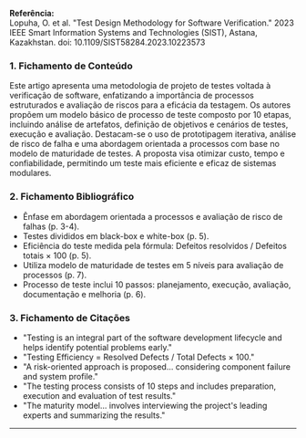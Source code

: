**Referência:**  
Lopuha, O. et al. "Test Design Methodology for Software Verification." 2023 IEEE Smart Information Systems and Technologies (SIST), Astana, Kazakhstan. doi: 10.1109/SIST58284.2023.10223573

### 1. Fichamento de Conteúdo
Este artigo apresenta uma metodologia de projeto de testes voltada à verificação de software, enfatizando a importância de processos estruturados e avaliação de riscos para a eficácia da testagem. Os autores propõem um modelo básico de processo de teste composto por 10 etapas, incluindo análise de artefatos, definição de objetivos e cenários de testes, execução e avaliação. Destacam-se o uso de prototipagem iterativa, análise de risco de falha e uma abordagem orientada a processos com base no modelo de maturidade de testes. A proposta visa otimizar custo, tempo e confiabilidade, permitindo um teste mais eficiente e eficaz de sistemas modulares.

### 2. Fichamento Bibliográfico
- Ênfase em abordagem orientada a processos e avaliação de risco de falhas (p. 3-4).
- Testes divididos em black-box e white-box (p. 5).
- Eficiência do teste medida pela fórmula: Defeitos resolvidos / Defeitos totais × 100 (p. 5).
- Utiliza modelo de maturidade de testes em 5 níveis para avaliação de processos (p. 7).
- Processo de teste inclui 10 passos: planejamento, execução, avaliação, documentação e melhoria (p. 6).

### 3. Fichamento de Citações
- "Testing is an integral part of the software development lifecycle and helps identify potential problems early."
- "Testing Efficiency = Resolved Defects / Total Defects × 100."
- "A risk-oriented approach is proposed... considering component failure and system profile."
- "The testing process consists of 10 steps and includes preparation, execution and evaluation of test results."
- "The maturity model... involves interviewing the project's leading experts and summarizing the results."

---
